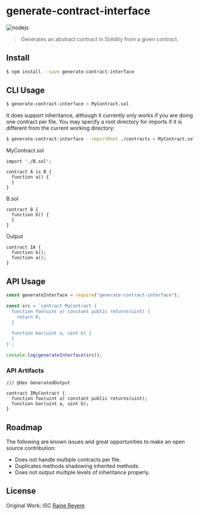 # generate-contract-interface

![nodejs](https://github.com/sambacha/solidity-abstract-generator/workflows/nodejs/badge.svg)

> Generates an abstract contract in Solidity from a given contract.

## Install

```bash
$ npm install --save generate-contract-interface
```

## CLI Usage

```bash
$ generate-contract-interface < MyContract.sol
```

It does support inheritance, although it currently only works if you are doing one contract per file. You may specify a root directory for imports if it is different from the current working directory:

```bash
$ generate-contract-interface --importRoot ./contracts < MyContract.sol
```

MyContract.sol

```solidity
import './B.sol';

contract A is B {
  function a() {
  }
}
```

B.sol

```solidity
contract B {
  function b() {
  }
}
```

Output

```solidity
contract IA {
  function b();
  function a();
}
```

## API Usage



```javascript
const generateInterface = require("generate-contract-interface");

const src = `contract MyContract {
  function foo(uint a) constant public returns(uint) {
    return 0;
  }

  function bar(uint a, uint b) {
  }
}`;

console.log(generateInterface(src));
```

### API Artifacts

```solidity
/// @dev GeneratedOutput

contract IMyContract {
  function foo(uint a) constant public returns(uint);
  function bar(uint a, uint b);
}

```


## Roadmap

The following are known issues and great opportunities to make an open source contribution:

- Does not handle multiple contracts per file.
- Duplicates methods shadowing inherited methods.
- Does not output multiple levels of inheritance properly.

## License

Original Work:
ISC  [Raine Revere](https://github.com/raineorshine)
